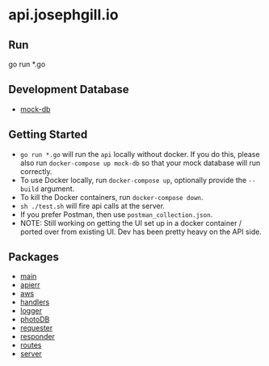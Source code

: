 
# api.josephgill.io

## Run

go run *.go

## Development Database

- [mock-db](./mock-db/ReadMe.md)

## Getting Started

- `go run *.go` will run the `api` locally without docker. If you do this, please also run `docker-compose up mock-db` so that your mock database will run correctly.
- To use Docker locally, run `docker-compose up`, optionally provide the `--build` argument.
- To kill the Docker containers, run `docker-compose down`.
- `sh ./test.sh` will fire api calls at the server.
- If you prefer Postman, then use `postman_collection.json`. 
- NOTE: Still working on getting the UI set up in a docker container / ported over from existing UI. Dev has been pretty heavy on the API side.

## Packages

- [main](./main.md)
- [apierr](./apierr/ReadMe.md)
- [aws](./aws/ReadMe.md)
- [handlers](./handlers/ReadMe.md)
- [logger](./logger/ReadMe.md)
- [photoDB](./photoDB/ReadMe.md)
- [requester](./requester/ReadMe.md)
- [responder](./responder/ReadMe.md)
- [routes](./routes/ReadMe.md)
- [server](./server/ReadMe.md)

